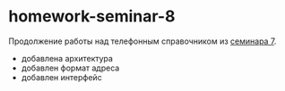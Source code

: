 # homework-seminar-8

Продолжение работы над телефонным справочником из [семинара 7](https://github.com/SvetlanaVoronova/homework-seminar-7 "семинар 7").

- добавлена архитектура
- добавлен формат адреса
- добавлен интерфейс

